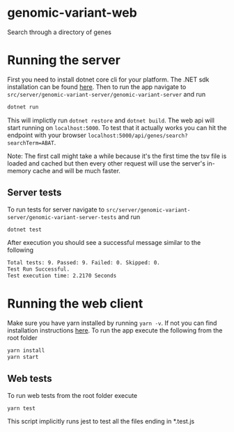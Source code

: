 # genomic-variant-web
Search through a directory of genes

# Running the server
First you need to install dotnet core cli for your platform. The .NET sdk installation can be found [here](https://www.microsoft.com/net/learn/get-started/macos). Then to run the app navigate to `src/server/genomic-variant-server/genomic-variant-server` and run

```sh
dotnet run
```

This will implictly run `dotnet restore` and `dotnet build`. The web api will start running on `localhost:5000`. To test that it actually works you can hit the endpoint with your browser `localhost:5000/api/genes/search?searchTerm=ABAT`.

Note: The first call might take a while because it's the first time the tsv file is loaded and cached but then every other request will use the server's in-memory cache and will be much faster.

## Server tests
To run tests for server navigate to `src/server/genomic-variant-server/genomic-variant-server-tests` and run

```sh
dotnet test
```

After execution you should see a successful message similar to the following

```sh
Total tests: 9. Passed: 9. Failed: 0. Skipped: 0.
Test Run Successful.
Test execution time: 2.2170 Seconds
```

# Running the web client
Make sure you have yarn installed by running `yarn -v`. If not you can find installation instructions [here](https://yarnpkg.com/lang/en/docs/install/#mac-stable). To run the app execute the following from the root folder

```sh
yarn install
yarn start
```

## Web tests
To run web tests from the root folder execute

```sh
yarn test
```

This script implicitly runs jest to test all the files ending in *.test.js
